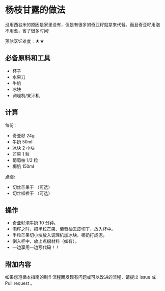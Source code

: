 # 杨枝甘露的做法

没用西谷米的原因是家里没有，但是有很多的奇亚籽就拿来代替。而且奇亚籽用泡不用煮，省了很多时间!

预估烹饪难度：★★

## 必备原料和工具

- 杯子
- 水果刀
- 牛奶
- 冰块
- 调理机/果汁机

## 计算

每份：

- 奇亚籽 24g
- 牛奶 50ml
- 冰块 2 小块
- 芒果 1 粒
- 葡萄柚 1/2 粒
- 椰奶 150ml

点缀:

- 切丝芒果干 （可选）
- 切丝柳橙干 （可选）

## 操作

- 奇亚籽泡牛奶 10 分钟。
- 泡籽之时，把半粒芒果、葡萄柚去皮切丁，放入杯中。
- 半粒芒果切小块放入调理机加冰块、椰奶打成泥。
- 倒入杯中，放上点缀材料（如有）。
- 一边享用一边写代码！！

## 附加内容

如果您遵循本指南的制作流程而发现有问题或可以改进的流程，请提出 Issue 或 Pull request 。
